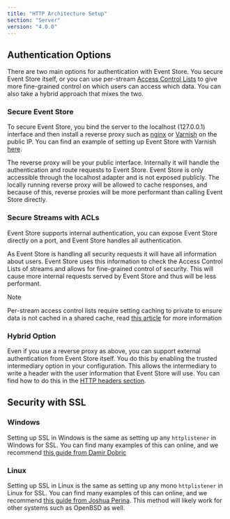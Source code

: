 ```yaml
---
title: "HTTP Architecture Setup"
section: "Server"
version: "4.0.0"
---
```


<!-- TODO: Is the title descrptive? -->

## Authentication Options

There are two main options for authentication with Event Store. You secure Event Store itself, or you can use per-stream [Access Control Lists]({{site.baseurl}}/server/access-control-lists) to give more fine-grained control on which users can access which data. You can also take a hybrid approach that mixes the two.

### Secure Event Store

To secure Event Store, you bind the server to the localhost (127.0.0.1) interface and then install a reverse proxy such as [nginx](http://nginx.org) or [Varnish](https://www.varnish-cache.org) on the public IP. You can find an example of setting up Event Store with Varnish [here]({{site.baseurl}}/server/setting-up-varnish-in-linux).

The reverse proxy will be your public interface. Internally it will handle the authentication and route requests to Event Store. Event Store is only accessible through the localhost adapter and is not exposed publicly. The locally running reverse proxy will be allowed to cache responses, and because of this, reverse proxies will be more performant than calling Event Store directly.

### Secure Streams with ACLs

Event Store supports internal authentication, you can expose Event Store directly on a port, and Event Store handles all authentication.

As Event Store is handling all security requests it will have all information about users. Event Store uses this information to check the Access Control Lists of streams and allows for fine-grained control of security. This will cause more internal requests served by Event Store and thus will be less performant.

> [!NOTE]
> Per-stream access control lists require setting caching to private to ensure data is not cached in a shared cache, read [this article](http://www.w3.org/Protocols/rfc2616/rfc2616-sec14.html#sec14.9.1) for more information

### Hybrid Option

Even if you use a reverse proxy as above, you can support external authentication from Event Store itself. You do this by enabling the trusted intermediary option in your configuration. This allows the intermediary to write a header with the user information that Event Store will use. You can find how to do this in the [HTTP headers section]({{site.baseurl}}/http-api/Optional-Http-Headers).

## Security with SSL

### Windows

Setting up SSL in Windows is the same as setting up any `httplistener` in Windows for SSL. You can find many examples of this can online, and we recommend [this guide from Damir Dobric](http://developers.de/blogs/damir_dobric/archive/2006/08/01/897.aspx)

### Linux

Setting up SSL in Linux is the same as setting up any mono `httplistener` in Linux for SSL. You can find many examples of this can online, and we recommend [this guide from Joshua Perina](http://joshua.perina.com/geo/post/using-ssl-https-with-mono-httplistener). This method will likely work for other systems such as OpenBSD as well.
